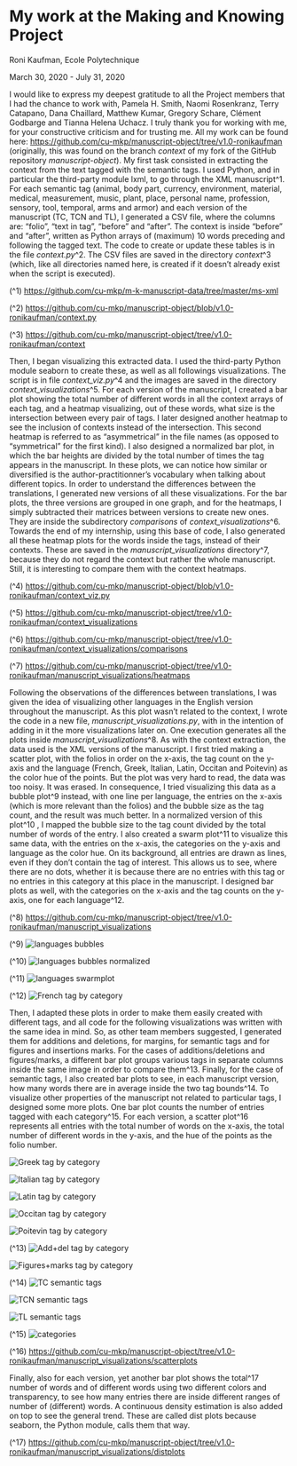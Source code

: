 # My work at the Making and Knowing Project

Roni Kaufman, Ecole Polytechnique

March 30, 2020 - July 31, 2020

I would like to express my deepest gratitude to all the Project
members that I had the chance to work with, Pamela H. Smith, Naomi
Rosenkranz, Terry Catapano, Dana Chaillard, Matthew Kumar, Gregory
Schare, Clément Godbarge and Tianna Helena Uchacz. I truly thank you
for working with me, for your constructive criticism and for trusting me.
All my work can be found here:
https://github.com/cu-mkp/manuscript-object/tree/v1.0-ronikaufman (originally, this was found on the branch _context_ of my fork of the
GitHub repository _manuscript-object_).
My first task consisted in extracting the context from the text
tagged with the semantic tags. I used Python, and in particular the
third-party module lxml, to go through the XML manuscript^1. For each
semantic tag (animal, body part, currency, environment, material,
medical, measurement, music, plant, place, personal name, profession,
sensory, tool, temporal, arms and armor) and each version of the
manuscript (TC, TCN and TL), I generated a CSV file, where the
columns are: “folio”, “text in tag”, “before” and “after”. The context is
inside “before” and “after”, written as Python arrays of (maximum) 10
words preceding and following the tagged text. The code to create or
update these tables is in the file _context.py_^2. The CSV files are saved in
the directory _context_^3 (which, like all directories named here, is created if
it doesn’t already exist when the script is executed).

(^1) https://github.com/cu-mkp/m-k-manuscript-data/tree/master/ms-xml

(^2) https://github.com/cu-mkp/manuscript-object/blob/v1.0-ronikaufman/context.py

(^3) https://github.com/cu-mkp/manuscript-object/tree/v1.0-ronikaufman/context


Then, I began visualizing this extracted data. I used the third-party
Python module seaborn to create these, as well as all followings
visualizations. The script is in file _context_viz.py_^4 and the images are
saved in the directory _context_visualizations_^5.
For each version of the manuscript, I created a bar plot showing
the total number of different words in all the context arrays of each tag,
and a heatmap visualizing, out of these words, what size is the
intersection between every pair of tags. I later designed another
heatmap to see the inclusion of contexts instead of the intersection. This
second heatmap is referred to as “asymmetrical” in the file names (as
opposed to “symmetrical” for the first kind). I also designed a normalized
bar plot, in which the bar heights are divided by the total number of times
the tag appears in the manuscript. In these plots, we can notice how
similar or diversified is the author-practitionner’s vocabulary when talking
about different topics.
In order to understand the differences between the translations, I
generated new versions of all these visualizations. For the bar plots, the
three versions are grouped in one graph, and for the heatmaps, I simply
subtracted their matrices between versions to create new ones. They are
inside the subdirectory _comparisons_ of _context_visualizations_^6.
Towards the end of my internship, using this base of code, I also
generated all these heatmap plots for the words inside the tags, instead
of their contexts. These are saved in the _manuscript_visualizations_
directory^7, because they do not regard the context but rather the whole
manuscript. Still, it is interesting to compare them with the context
heatmaps.

(^4) https://github.com/cu-mkp/manuscript-object/blob/v1.0-ronikaufman/context_viz.py

(^5) https://github.com/cu-mkp/manuscript-object/tree/v1.0-ronikaufman/context_visualizations

(^6) https://github.com/cu-mkp/manuscript-object/tree/v1.0-ronikaufman/context_visualizations/comparisons

(^7) https://github.com/cu-mkp/manuscript-object/tree/v1.0-ronikaufman/manuscript_visualizations/heatmaps


Following the observations of the differences between translations,
I was given the idea of visualizing other languages in the English version
throughout the manuscript. As this plot wasn’t related to the context, I
wrote the code in a new file, _manuscript_visualizations.py_, with in the
intention of adding in it the more visualizations later on. One execution
generates all the plots inside _manuscript_visualizations_^8. As with the
context extraction, the data used is the XML versions of the manuscript.
I first tried making a scatter plot, with the folios in order on the
x-axis, the tag count on the y-axis and the language (French, Greek,
Italian, Latin, Occitan and Poitevin) as the color hue of the points. But
the plot was very hard to read, the data was too noisy. It was erased. In
consequence, I tried visualizing this data as a bubble plot^9 instead, with
one line per language, the entries on the x-axis (which is more relevant
than the folios) and the bubble size as the tag count, and the result was
much better. In a normalized version of this plot^10 , I mapped the bubble
size to the tag count divided by the total number of words of the entry.
I also created a swarm plot^11 to visualize this same data, with the
entries on the x-axis, the categories on the y-axis and language as the
color hue. On its background, all entries are drawn as lines, even if they
don’t contain the tag of interest. This allows us to see, where there are
no dots, whether it is because there are no entries with this tag or no
entries in this category at this place in the manuscript. I designed bar
plots as well, with the categories on the x-axis and the tag counts on the
y-axis, one for each language^12.

(^8) https://github.com/cu-mkp/manuscript-object/tree/v1.0-ronikaufman/manuscript_visualizations

(^9) ![languages bubbles](https://github.com/cu-mkp/manuscript-object/blob/v1.0-ronikaufman/manuscript_visualizations/bubbleplots/languages_bubbles.png)

(^10) ![languages bubbles normalized](https://github.com/cu-mkp/manuscript-object/blob/v1.0-ronikaufman/manuscript_visualizations/bubbleplots/languages_bubbles_normalized.png)

(^11) ![languages swarmplot](https://github.com/cu-mkp/manuscript-object/blob/v1.0-ronikaufman/manuscript_visualizations/swarmplots/languages_swarmplot.png)

(^12) ![French tag by category](https://github.com/cu-mkp/manuscript-object/blob/v1.0-ronikaufman/manuscript_visualizations/barplots/fr_tag_by_category_barplot.png)


Then, I adapted these plots in order to make them easily created
with different tags, and all code for the following visualizations was
written with the same idea in mind. So, as other team members
suggested, I generated them for additions and deletions, for margins, for
semantic tags and for figures and insertions marks. For the cases of
additions/deletions and figures/marks, a different bar plot groups various
tags in separate columns inside the same image in order to compare
them^13. Finally, for the case of semantic tags, I also created bar plots to
see, in each manuscript version, how many words there are in average
inside the two tag bounds^14.
To visualize other properties of the manuscript not related to
particular tags, I designed some more plots. One bar plot counts the
number of entries tagged with each category^15. For each version, a
scatter plot^16 represents all entries with the total number of words on the
x-axis, the total number of different words in the y-axis, and the hue of
the points as the folio number.

![Greek tag by category](https://github.com/cu-mkp/manuscript-object/blob/v1.0-ronikaufman/manuscript_visualizations/barplots/el_tag_by_category_barplot.png)

![Italian tag by category](https://github.com/cu-mkp/manuscript-object/blob/v1.0-ronikaufman/manuscript_visualizations/barplots/it_tag_by_category_barplot.png)

![Latin tag by category](https://github.com/cu-mkp/manuscript-object/blob/v1.0-ronikaufman/manuscript_visualizations/barplots/la_tag_by_category_barplot.png)

![Occitan tag by category](https://github.com/cu-mkp/manuscript-object/blob/v1.0-ronikaufman/manuscript_visualizations/barplots/oc_tag_by_category_barplot.png)

![Poitevin tag by category](https://github.com/cu-mkp/manuscript-object/blob/v1.0-ronikaufman/manuscript_visualizations/barplots/po_tag_by_category_barplot.png)


(^13) ![Add+del tag by category](https://github.com/cu-mkp/manuscript-object/blob/v1.0-ronikaufman/manuscript_visualizations/barplots/add_del_tag_by_category_barplot.png)

![Figures+marks tag by category](https://github.com/cu-mkp/manuscript-object/blob/v1.0-ronikaufman/manuscript_visualizations/barplots/figures_marks_barplot.png)

(^14) ![TC semantic tags](https://github.com/cu-mkp/manuscript-object/blob/v1.0-ronikaufman/manuscript_visualizations/barplots/tc_semantic_tags_size_barplot.png)

![TCN semantic tags](https://github.com/cu-mkp/manuscript-object/blob/v1.0-ronikaufman/manuscript_visualizations/barplots/tcn_semantic_tags_size_barplot.png)

![TL semantic tags](https://github.com/cu-mkp/manuscript-object/blob/v1.0-ronikaufman/manuscript_visualizations/barplots/tl_semantic_tags_size_barplot.png)


(^15) ![categories](https://github.com/cu-mkp/manuscript-object/blob/v1.0-ronikaufman/manuscript_visualizations/barplots/categories_barplot.png)

(^16) https://github.com/cu-mkp/manuscript-object/tree/v1.0-ronikaufman/manuscript_visualizations/scatterplots


Finally, also for each version, yet another bar plot shows the total^17
number of words and of different words using two different colors and
transparency, to see how many entries there are inside different ranges
of number of (different) words. A continuous density estimation is also
added on top to see the general trend. These are called dist plots
because seaborn, the Python module, calls them that way.

(^17) https://github.com/cu-mkp/manuscript-object/tree/v1.0-ronikaufman/manuscript_visualizations/distplots


